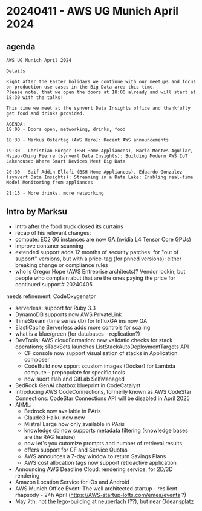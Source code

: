 # 20240411 - AWS UG Munich April 2024

## agenda
```
AWS UG Munich April 2024

Details

Right after the Easter holidays we continue with our meetups and focus on production use cases in the Big Data area this time.
Please note, that we open the doors at 18:00 already and will start at 18:30 with the talks!

This time we meet at the synvert Data Insights office and thankfully get food and drinks provided.

AGENDA:
18:00 - Doors open, networking, drinks, food

18:30 - Markus Ostertag (AWS Hero): Recent AWS announcements

19:30 - Christian Burger (BSH Home Appliances), Mario Montes Aguilar, Hsiao-Ching Pierre (synvert Data Insights): Building Modern AWS IoT Lakehouse: Where Smart Devices Meet Big Data

20:30 - Saif Addin Ellafi (BSH Home Appliances), Eduardo Gonzalez (synvert Data Insights): Streaming in a Data Lake: Enabling real-time Model Monitoring from appliances

21:15 - More drinks, more networking
```

## Intro by Marksu
* intro after the food truck closed its curtains
* recap of his relevant changes:
* compute: EC2 G6 instances are now GA (nvidia L4 Tensor Core GPUs)
* improve contaner scanning
* extended support adds 12 months of security patches: for "out of support" versions, but with a price-tag (for pnned versions): either breaking change or compliance rules
* who is Gregor Hope (AWS Entreprise architects)? Vendor lockin; but people who complain abut that are the ones paying the price for continued support# 20240405

needs refinement: CodeOxygenator
* serverless: support for Ruby 3.3
* DynamoDB supports now AWS PrivateLink
* TimeStream (time series db) for InfluxGA ins now GA
* ElastiCache Serverless adds more controls for scaling
* what is a blue/green (for databases - replication?)
* DevTools: AWS cloudFormation: new validatio checks for stack operations; sTackSets launches ListStackAutoDeploymentTargets API
  * CF console now support visualisation of stacks in Application composer
  * CodeBuild now spport scustom images (Docker) for Lambda compute - prepopulate for specific tools
  * now suort itlab and GitLab SelfManaged
* BedRock GenAi chatbox blueprint in CodeCatalyst
* Introducing AWS CodeConnections, formerly known as AWS CodeStar Connections: CodeStar Connections API will be disabled in April 2025
* AI/ML:
  * Bedrock now available in PAris
  * Claude3 Haiku now new
  * Mistral Large now only available in PAris
  * knowledge db now supports metadata filtering (knowledge bases are the RAG feature)
  * now let's you cutomize prompts and number of retrieval results
  * offers support for CF and Service Quotas
  * AWS announces a 7-day window to return Savings Plans
  * AWS cost allocation tags now support retroactive application
* Announcing AWS Deadline Cloud: rendering service, for 2D/3D rendering
* Amazon Location Service for iOs and Android
* AWS Munich Office Event: The well architected startup - resilient rhapsody - 24h April (https://AWS-startup-lofts.com/emea/events ?)
* May 7th: not the lego-building at neuperlach (??), but near Odeansplatz
